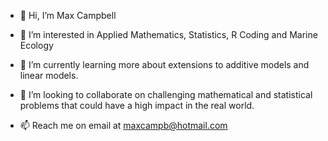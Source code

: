 - 👋 Hi, I’m Max Campbell

- 👀 I’m interested in Applied Mathematics, Statistics, R Coding and Marine Ecology

- 🌱 I’m currently learning more about extensions to additive models and linear models.

- 💞️ I’m looking to collaborate on challenging mathematical and statistical problems that could have a high impact in the real world.

- 📫 Reach me on email at maxcampb@hotmail.com

<!---
maxcampb/maxcampb is a ✨ special ✨ repository because its `README.md` (this file) appears on your GitHub profile.
You can click the Preview link to take a look at your changes.
--->
